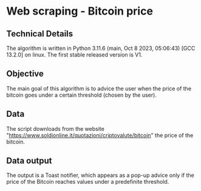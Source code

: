 # Web scraping - Bitcoin price 

## Technical Details
The algorithm is written in Python 3.11.6 (main, Oct  8 2023, 05:06:43) [GCC 13.2.0] on linux.
The first stable released version is V1.

## Objective
The main goal of this algorithm is to advice the user when the price of the bitcoin goes under a certain threshold (chosen by the user).

## Data
The script downloads from the website "https://www.soldionline.it/quotazioni/criptovalute/bitcoin" the price of the bitcoin.

## Data output
The output is a Toast notifier, which appears as a pop-up advice only if the price of the Bitcoin reaches values under a predefinite threshold.
